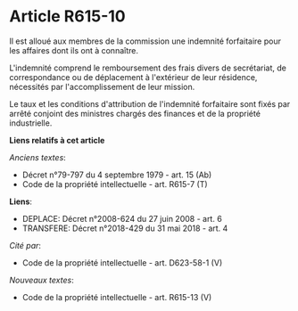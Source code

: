 # Article R615-10

Il est alloué aux membres de la commission une indemnité forfaitaire pour les affaires dont ils ont à connaître.

L'indemnité comprend le remboursement des frais divers de secrétariat, de correspondance ou de déplacement à l'extérieur de
leur résidence, nécessités par l'accomplissement de leur mission.

Le taux et les conditions d'attribution de l'indemnité forfaitaire sont fixés par arrêté conjoint des ministres chargés des
finances et de la propriété industrielle.

**Liens relatifs à cet article**

_Anciens textes_:

  - Décret n°79-797 du 4 septembre 1979 - art. 15 (Ab)
  - Code de la propriété intellectuelle - art. R615-7 (T)

**Liens**:

  - DEPLACE: Décret n°2008-624 du 27 juin 2008 - art. 6
  - TRANSFERE: Décret n°2018-429 du 31 mai 2018 - art. 4

_Cité par_:

  - Code de la propriété intellectuelle - art. D623-58-1 (V)

_Nouveaux textes_:

  - Code de la propriété intellectuelle - art. R615-13 (V)
